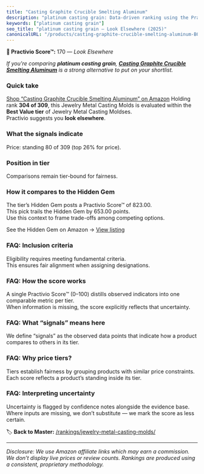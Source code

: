```yaml
---
title: "Casting Graphite Crucible Smelting Aluminum"
description: "platinum casting grain: Data-driven ranking using the Practivio Score™. Positioned by quality, value, demand, findability, momentum."
keywords: ["platinum casting grain"]
seo_title: "platinum casting grain — Look Elsewhere (2025)"
canonicalURL: "/products/casting-graphite-crucible-smelting-aluminum-B0F5H725S8/"
---
```


**🚫 Practivio Score™:** 170 — _Look Elsewhere_


*If you're comparing **platinum casting grain**, **[Casting Graphite Crucible Smelting Aluminum](https://www.amazon.com/dp/B0F5H725S8?tag=practivio-20)** is a strong alternative to put on your shortlist.*
### Quick take
[Shop “Casting Graphite Crucible Smelting Aluminum” on Amazon](https://www.amazon.com/dp/B0F5H725S8?tag=practivio-20)
Holding rank **304 of 309**, this Jewelry Metal Casting Molds is evaluated within the **Best Value tier** of Jewelry Metal Casting Moldses.  
Practivio suggests you **look elsewhere**.

### What the signals indicate
Price: standing 80 of 309 (top 26% for price).  

### Position in tier
Comparisons remain tier-bound for fairness.

### How it compares to the Hidden Gem
The tier’s Hidden Gem posts a Practivio Score™ of 823.00.  
This pick trails the Hidden Gem by 653.00 points.  
Use this context to frame trade-offs among competing options.  

See the Hidden Gem on Amazon → [View listing](https://www.amazon.com/dp/B08PBWJB79?tag=practivio-20)

### FAQ: Inclusion criteria
Eligibility requires meeting fundamental criteria.  
This ensures fair alignment when assigning designations.

### FAQ: How the score works
A single Practivio Score™ (0–100) distills observed indicators into one comparable metric per tier.  
When information is missing, the score explicitly reflects that uncertainty.

### FAQ: What “signals” means here
We define “signals” as the observed data points that indicate how a product compares to others in its tier.

### FAQ: Why price tiers?
Tiers establish fairness by grouping products with similar price constraints.  
Each score reflects a product’s standing inside its tier.

### FAQ: Interpreting uncertainty
Uncertainty is flagged by confidence notes alongside the evidence base.  
Where inputs are missing, we don’t substitute — we mark the score as less certain.


🏷️ **Back to Master:** [/rankings/jewelry-metal-casting-molds/](/rankings/jewelry-metal-casting-molds/)

---
_Disclosure: We use Amazon affiliate links which may earn a commission. We don’t display live prices or review counts. Rankings are produced using a consistent, proprietary methodology._
